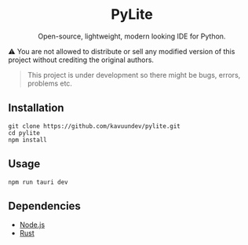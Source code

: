 <h1 align="center">PyLite</h1>
<p align="center">Open-source, lightweight, modern looking IDE for Python.</p>

⚠️ You are not allowed to distribute or sell any modified version of this project without crediting the original authors.

> This project is under development so there might be bugs, errors, problems etc.

## Installation

```
git clone https://github.com/kavuundev/pylite.git
cd pylite
npm install
```

## Usage

```
npm run tauri dev
```

## Dependencies

- [Node.js](https://nodejs.org/en/download/package-manager)
- [Rust](https://www.rust-lang.org/tools/install)
